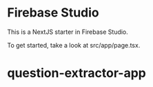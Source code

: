 # Firebase Studio

This is a NextJS starter in Firebase Studio.

To get started, take a look at src/app/page.tsx.
# question-extractor-app
